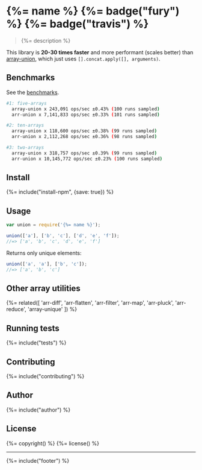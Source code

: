 # {%= name %} {%= badge("fury") %} {%= badge("travis") %}

> {%= description %}

This library is **20-30 times faster** and more performant (scales better) than [array-union][], which just uses `[].concat.apply([], arguments)`.

## Benchmarks

See the [benchmarks](./benchmark).

```sh
#1: five-arrays
  array-union x 243,091 ops/sec ±0.43% (100 runs sampled)
  arr-union x 7,141,833 ops/sec ±0.33% (101 runs sampled)

#2: ten-arrays
  array-union x 118,600 ops/sec ±0.38% (99 runs sampled)
  arr-union x 2,112,268 ops/sec ±0.36% (98 runs sampled)

#3: two-arrays
  array-union x 318,757 ops/sec ±0.39% (99 runs sampled)
  arr-union x 10,145,772 ops/sec ±0.23% (100 runs sampled)
```

## Install
{%= include("install-npm", {save: true}) %}

## Usage

```js
var union = require('{%= name %}');

union(['a'], ['b', 'c'], ['d', 'e', 'f']);
//=> ['a', 'b', 'c', 'd', 'e', 'f']
```

Returns only unique elements:

```js
union(['a', 'a'], ['b', 'c']);
//=> ['a', 'b', 'c']
```

## Other array utilities
{%= related([
  'arr-diff', 
  'arr-flatten', 
  'arr-filter', 
  'arr-map', 
  'arr-pluck', 
  'arr-reduce', 
  'array-unique'
]) %}

## Running tests
{%= include("tests") %}

## Contributing
{%= include("contributing") %}

## Author
{%= include("author") %}

## License
{%= copyright() %}
{%= license() %}

***

{%= include("footer") %}

[array-union]: https://github.com/sindresorhus/array-union
